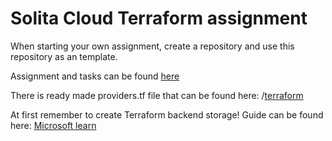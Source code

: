 # Solita Cloud Terraform assignment


When starting your own assignment, create a repository and use this repository as an template. 

Assignment and tasks can be found [here](https://solita365.sharepoint.com/:p:/r/sites/Cloud/Shared%20Documents/Academic%20Work%20AW-academy/Azure%20+%20terraform%20training%20project%20(Solita%20Cloud%20Academy)-A6F97741453027F7.pptx?d=w61d65082fa689c7877ec4dca54db6e28&csf=1&web=1&e=79nXYT) 

There is ready made providers.tf file that can be found here: /[terraform](https://github.com/solita/Terraform-assignment/blob/aa8cfeacc2a0a3cb8dcf16f01bb06d5b8d8bda3f/terraform/providers.tf) 

At first remember to create Terraform backend storage! Guide can be found here: [Microsoft learn](https://learn.microsoft.com/en-us/azure/developer/terraform/store-state-in-azure-storage?tabs=azure-cli)
